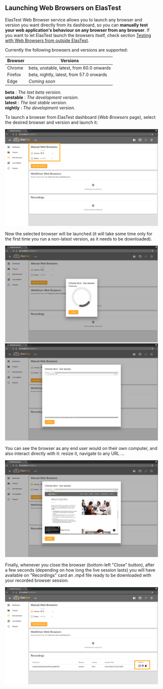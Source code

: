 <div class="range range-xs-left">
<div class="cell-xs-10 cell-lg-6 text-md-left inset-md-right-80 cell-lg-push-1 offset-top-50 offset-lg-top-0">
<h2 id="content" class="h1">Launching Web Browsers on ElasTest</h2>
<div class="offset-top-30 offset-md-top-30">
</div>
</div>
</div>

<p>
ElasTest Web Browser service allows you to launch any browser and version you want directly from its dashboard, so you can <strong>manually test your web application's behaviour on any browser from any browser</strong>. If you want to let ElasTest launch the browsers itself, check section <a href="/docs/web-browsers/outside-testing/">Testing with Web Browsers from outside ElasTest</a>.
</p>

<p>
Currently the following browsers and versions are supported:
</p>

|Browser|Versions|
|-------|-------|
|Chrome|beta, unstable, latest, from 60.0 onwards|
|Firefox|beta, nightly, latest, from 57.0 onwards|
|Edge|_Coming soon_|

**beta** : _The last beta version_. <br>
**unstable** : _The development version_.<br>
**latest** : _The last stable version_.<br>
**nightly** : _The development version_.

<p>
To launch a browser from ElasTest dashboard (<i>Web Browsers</i> page), select the desired browser and version and launch it:
</p>

<div class="docs-gallery inline-block">
    <a data-fancybox="gallery-1" href="/docs/web-browsers/images/launch_chrome.png"><img class="img-responsive img-wellcome" src="/docs/web-browsers/images/launch_chrome.png"/></a>
</div>

Now the selected browser will be launched (it will take some time only for the first time you run a non-latest version, as it needs to be downloaded).

<div class="docs-gallery inline-block">
    <a data-fancybox="gallery-2" href="/docs/web-browsers/images/loading.png"><img class="img-responsive img-wellcome" src="/docs/web-browsers/images/loading.png"/></a>
    <a data-fancybox="gallery-2" href="/docs/web-browsers/images/loaded.png"><img class="img-responsive img-wellcome" src="/docs/web-browsers/images/loaded.png"/></a>
</div>

You can see the browser as any end user would on their own computer, and also interact directly with it: resize it, navigate to any URL ...

<div class="docs-gallery inline-block">
    <a data-fancybox="gallery-3" href="/docs/web-browsers/images/wikipedia.png"><img class="img-responsive img-wellcome" src="/docs/web-browsers/images/elastest.png"/></a>
</div>

Finally, whenever you close the browser (bottom-left "Close" button), after a few seconds (depending on how long the live session lasts) you will have available on "Recordings" card an _.mp4_ file ready to be downloaded with your recorded browser session.

<div class="docs-gallery inline-block">
    <a data-fancybox="gallery-4" href="/docs/web-browsers/images/recordings.png"><img class="img-responsive img-wellcome" src="/docs/web-browsers/images/recordings.png"/></a>
</div>

<script src="//code.jquery.com/jquery-3.2.1.min.js"></script>
<link rel="stylesheet" href="https://cdnjs.cloudflare.com/ajax/libs/fancybox/3.2.5/jquery.fancybox.min.css" />
<script src="https://cdnjs.cloudflare.com/ajax/libs/fancybox/3.2.5/jquery.fancybox.min.js"></script>

<script>
var galleries = $('div.docs-gallery');
for (var i = 1; i <= galleries.length; i++) {
    $().fancybox({
    selector : '[data-fancybox="gallery-' + i + '"]',
    infobar : true,
    arrows : false,
    loop: false,
    protect: true,
    transitionEffect: 'slide',
    buttons : [
        'close'
    ],
    clickOutside : 'close',
    clickSlide   : 'close',
  });
}
</script>